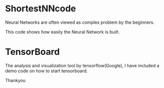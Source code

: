 # ShortestNNcode
Neural Networks are often viewed as complex problem by the beginners. 

This code shows how easily the Neural Network is built.

# TensorBoard
The analysis and visualization tool by tensorflow(Google), I have included a demo code on how to start tensorboard.

Thankyou
